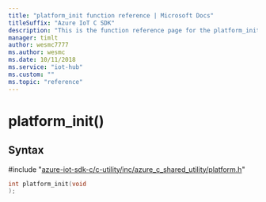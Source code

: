 ```yaml
---                             
title: "platform_init function reference | Microsoft Docs" 
titleSuffix: "Azure IoT C SDK"            
description: "This is the function reference page for the platform_init() function in the Azure IoT C SDK. This SDK is used with Azure IoT Hub and Azure IoT Hub Device Provisioning Service"            
manager: timlt                 
author: wesmc7777              
ms.author: wesmc               
ms.date: 10/11/2018                    
ms.service: "iot-hub"             
ms.custom: ""                
ms.topic: "reference"        
---                            
```


# platform_init()

## Syntax

\#include "[azure-iot-sdk-c/c-utility/inc/azure_c_shared_utility/platform.h](../platform-h.md)"  
```C
int platform_init(void
);
```

